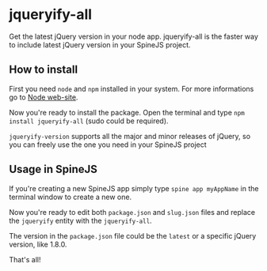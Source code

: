 # jqueryify-all

Get the latest jQuery version in your node app.
jqueryify-all is the faster way to include latest jQuery version in your SpineJS project.

## How to install

First you need ```node``` and ```npm``` installed in your system. For more informations go to [Node web-site](http://www.nodejs.org/).

Now you're ready to install the package. Open the terminal and type ```npm install jqueryify-all``` (sudo could be required).

```jqueryify-version``` supports all the major and minor releases of jQuery, so you can freely use the one you need in your SpineJS project

## Usage in SpineJS

If you're creating a new SpineJS app simply type ```spine app myAppName``` in the terminal window to create a new one.

Now you're ready to edit both ```package.json``` and ```slug.json``` files and replace the ```jqueryify``` entity with the ```jqueryify-all```.

The version in the ```package.json``` file could be the ```latest``` or a specific jQuery version, like 1.8.0.

That's all!